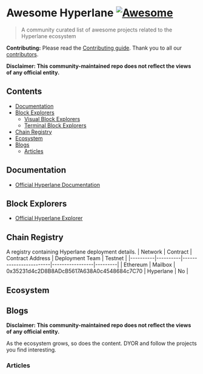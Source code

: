 <!--lint disable double-link-->
# Awesome Hyperlane [![Awesome](https://awesome.re/badge.svg)](https://awesome.re)

> A community curated list of awesome projects related to the Hyperlane ecosystem

**Contributing:**
Please read the [Contributing guide](./CONTRIBUTING.md). Thank you to all our [contributors](https://github.com/Ortege-xyz/awesome-hyperlane/graphs/contributors).

**Disclaimer: This community-maintained repo does not reflect the views of any official entity.**

## Contents

* [Documentation](#documentation)
* [Block Explorers](#block-explorers)
    * [Visual Block Explorers](#visual-block-explorers)
    * [Terminal Block Explorers](#terminal-block-explorers)
* [Chain Registry](#chain-registry)
* [Ecosystem](#ecosystem)
* [Blogs](#blogs)
    * [Articles](#articles)

## Documentation

* [Official Hyperlane Documentation](https://docs.hyperlane.xyz/docs/introduction/readme)

## Block Explorers

* [Official Hyperlane Explorer](https://explorer.hyperlane.xyz/?)

## Chain Registry

A registry containing Hyperlane deployment details.
| Network  | Contract | Contract Address       | Deployment Team | Testnet |
|----------|----------|------------------------|-----------------|---------|
| Ethereum  | Mailbox    | 0x35231d4c2D8B8ADcB5617A638A0c4548684c7C70 | Hyperlane          | No      |


## Ecosystem


## Blogs

**Disclaimer: This community-maintained repo does not reflect the views of any official entity.**

As the ecosystem grows, so does the content. DYOR and follow the projects you find interesting.

### Articles
